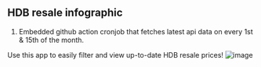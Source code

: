 ## HDB resale infographic 

1. Embedded github action cronjob that fetches latest api data on every 1st & 15th of the month.

Use this app to easily filter and view up-to-date HDB resale prices!
![image](https://github.com/user-attachments/assets/77a47389-a039-4f89-a791-3dffa828ef9c)
